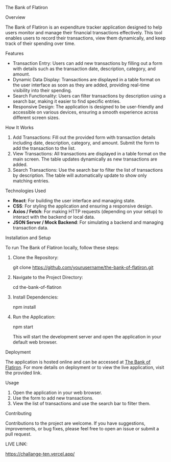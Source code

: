 The Bank of Flatiron

Overview

The Bank of Flatiron is an expenditure tracker application designed to help users monitor and manage their financial transactions effectively. This tool enables users to record their transactions, view them dynamically, and keep track of their spending over time.

Features

- Transaction Entry: Users can add new transactions by filling out a form with details such as the transaction date, description, category, and amount.
- Dynamic Data Display: Transactions are displayed in a table format on the user interface as soon as they are added, providing real-time visibility into their spending.
- Search Functionality: Users can filter transactions by description using a search bar, making it easier to find specific entries.
- Responsive Design: The application is designed to be user-friendly and accessible on various devices, ensuring a smooth experience across different screen sizes.

How It Works

1. Add Transactions: Fill out the provided form with transaction details including date, description, category, and amount. Submit the form to add the transaction to the list.
2. View Transactions: All transactions are displayed in a table format on the main screen. The table updates dynamically as new transactions are added.
3. Search Transactions: Use the search bar to filter the list of transactions by description. The table will automatically update to show only matching entries.

Technologies Used

- **React**: For building the user interface and managing state.
- **CSS**: For styling the application and ensuring a responsive design.
- **Axios / Fetch**: For making HTTP requests (depending on your setup) to interact with the backend or local data.
- **JSON Server / Mock Backend**: For simulating a backend and managing transaction data.

Installation and Setup

To run The Bank of Flatiron locally, follow these steps:

1. Clone the Repository:
   
   git clone https://github.com/yourusername/the-bank-of-flatiron.git
   
2. Navigate to the Project Directory:
   
   cd the-bank-of-flatiron
   
3. Install Dependencies:
   
   npm install
   
4. Run the Application:
   
   npm start

   This will start the development server and open the application in your default web browser.

Deployment

The application is hosted online and can be accessed at [The Bank of Flatiron](https://challange-ten.vercel.app/). For more details on deployment or to view the live application, visit the provided link.

Usage

1. Open the application in your web browser.
2. Use the form to add new transactions.
3. View the list of transactions and use the search bar to filter them.

Contributing

Contributions to the project are welcome. If you have suggestions, improvements, or bug fixes, please feel free to open an issue or submit a pull request.

LIVE LINK:

https://challange-ten.vercel.app/
